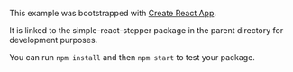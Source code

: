 This example was bootstrapped with [Create React App](https://github.com/facebook/create-react-app).

It is linked to the simple-react-stepper package in the parent directory for development purposes.

You can run `npm install` and then `npm start` to test your package.
